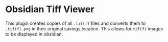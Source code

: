 # Obsidian Tiff Viewer

This plugin creates copies of all `.tif(f)` files and converts them to `.tif(f).png` in their original savings location. This allows for `tif(f)` images to be displayed in obsidian. 

